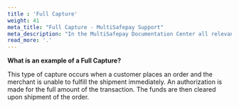 ```yaml
---
title : 'Full Capture'
weight: 41
meta_title: "Full Capture - MultiSafepay Support"
meta_description: "In the MultiSafepay Documentation Center all relevant information regarding our Plugins and API. As well as Support pages for Payment Method, Tools and General Questions. You can also find the contact details of our Support Team and Integration Team."
read_more: '.'
---
```

**What is an example of a Full Capture?**

This type of capture occurs when a customer places an order and the merchant is unable to fulfill the shipment immediately. An authorization is made for the full amount of the transaction. The funds are then cleared upon shipment of the order.

